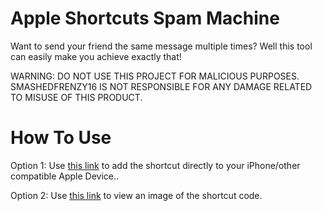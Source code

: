 # Apple Shortcuts Spam Machine
Want to send your friend the same message multiple times? Well this tool can easily make you achieve exactly that! 

WARNING: DO NOT USE THIS PROJECT FOR MALICIOUS PURPOSES. SMASHEDFRENZY16 IS NOT RESPONSIBLE FOR ANY DAMAGE RELATED TO MISUSE OF THIS PRODUCT.

# How To Use

Option 1: Use [this link](https://www.icloud.com/shortcuts/9d80d94660cb4af1898d8d0b9ba4db88) to add the shortcut directly to your iPhone/other compatible Apple Device..

Option 2: Use [this link](https://github.com/SmashedFrenzy16/Apple-Shortcuts-Spam-Machine/blob/main/Spam-Machine/IMG_1954.jpeg) to view an image of the shortcut code.
